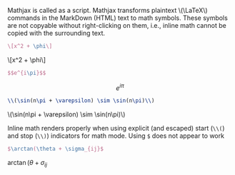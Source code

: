 <script id="MathJax-script" async src="https://cdn.jsdelivr.net/npm/mathjax@3/es5/tex-mml-chtml.js"></script>
Mathjax is called as a script. Mathjax transforms plaintext \\(\LaTeX\\) commands in the MarkDown (HTML) text to math symbols. These symbols are not copyable without right-clicking on them, i.e., inline math cannot be copied with the surrounding text.

```latex
\[x^2 + \phi\] 
```

\\[x^2 + \phi\\]

```latex
$$e^{i\pi}$$
```

$$e^{i\pi}$$

```latex
\\(\sin(n\pi + \varepsilon) \sim \sin(n\pi)\\)
```

\\(\sin(n\pi + \varepsilon) \sim \sin(n\pi)\\)

Inline math renders properly when using explicit (and escaped) start (`\\(`) and stop (`\\)`) indicators for math mode. Using `$` does not appear to work

```latex
$\arctan(\theta + \sigma_{ij}$
```

$\arctan(\theta + \sigma_{ij}$

